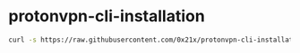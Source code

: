 # protonvpn-cli-installation
``` bash
curl -s https://raw.githubusercontent.com/0x21x/protonvpn-cli-installation/main/script.sh | bash -s --
```
